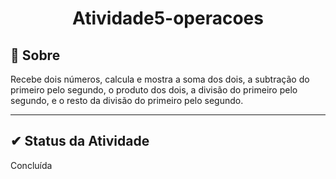 <h1 align="center">Atividade5-operacoes</h2>

## 🔧 Sobre

Recebe dois números, calcula e mostra a soma dos dois, a subtração do primeiro pelo segundo, o produto dos dois, a divisão do primeiro pelo segundo, e o resto da divisão do primeiro pelo segundo.

---

##  ✔ Status da Atividade

Concluída
